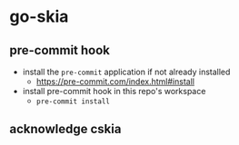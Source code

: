 # go-skia

## pre-commit hook

- install the `pre-commit` application if not already installed
  - https://pre-commit.com/index.html#install
- install pre-commit hook in this repo's workspace
  - `pre-commit install`

## acknowledge cskia
